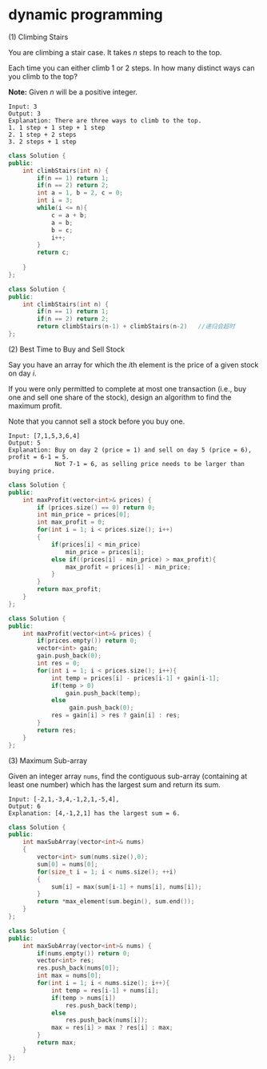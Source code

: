 # dynamic programming

(1) Climbing Stairs

You are climbing a stair case. It takes *n* steps to reach to the top.

Each time you can either climb 1 or 2 steps. In how many distinct ways can you climb to the top?

**Note:** Given *n* will be a positive integer.

```
Input: 3
Output: 3
Explanation: There are three ways to climb to the top.
1. 1 step + 1 step + 1 step
2. 1 step + 2 steps
3. 2 steps + 1 step
```

```C++
class Solution {
public:
    int climbStairs(int n) {
        if(n == 1) return 1;
        if(n == 2) return 2;
        int a = 1, b = 2, c = 0;
        int i = 3;
        while(i <= n){
            c = a + b;
            a = b;
            b = c;
            i++;
        }
        return c;
        
    }
};
```

```C++
class Solution {
public:
    int climbStairs(int n) {
        if(n == 1) return 1;
        if(n == 2) return 2;
        return climbStairs(n-1) + climbStairs(n-2)   //递归会超时
};
```

(2) Best Time to Buy and Sell Stock

Say you have an array for which the *i*th element is the price of a given stock on day *i*.

If you were only permitted to complete at most one transaction (i.e., buy one and sell one share of the stock), design an algorithm to find the maximum profit.

Note that you cannot sell a stock before you buy one.

```
Input: [7,1,5,3,6,4]
Output: 5
Explanation: Buy on day 2 (price = 1) and sell on day 5 (price = 6), profit = 6-1 = 5.
             Not 7-1 = 6, as selling price needs to be larger than buying price.
```

```C++
class Solution {
public:
    int maxProfit(vector<int>& prices) {
        if (prices.size() == 0) return 0;
        int min_price = prices[0];
        int max_profit = 0;
        for(int i = 1; i < prices.size(); i++)
        {
            if(prices[i] < min_price)
                min_price = prices[i];
            else if((prices[i] - min_price) > max_profit){
                max_profit = prices[i] - min_price;
            }
        }
        return max_profit;
    }
};
```

```C++
class Solution {
public:
    int maxProfit(vector<int>& prices) {
        if(prices.empty()) return 0;
        vector<int> gain;
        gain.push_back(0);
        int res = 0;
        for(int i = 1; i < prices.size(); i++){
            int temp = prices[i] - prices[i-1] + gain[i-1];
            if(temp > 0)
                gain.push_back(temp);
            else
                 gain.push_back(0);
            res = gain[i] > res ? gain[i] : res;
        }
        return res;
    }
};
```

(3) Maximum Sub-array

Given an integer array `nums`, find the contiguous sub-array (containing at least one number) which has the largest sum and return its sum.

```
Input: [-2,1,-3,4,-1,2,1,-5,4],
Output: 6
Explanation: [4,-1,2,1] has the largest sum = 6.
```

```C++
class Solution {
public:
    int maxSubArray(vector<int>& nums) 
    {
        vector<int> sum(nums.size(),0);
        sum[0] = nums[0];
        for(size_t i = 1; i < nums.size(); ++i)
        {
            sum[i] = max(sum[i-1] + nums[i], nums[i]);
        }
        return *max_element(sum.begin(), sum.end());
    }
};
```

```C++
class Solution {
public:
    int maxSubArray(vector<int>& nums) {
        if(nums.empty()) return 0;
        vector<int> res;
        res.push_back(nums[0]);
        int max = nums[0];
        for(int i = 1; i < nums.size(); i++){
            int temp = res[i-1] + nums[i];
            if(temp > nums[i])
                res.push_back(temp);
            else
                res.push_back(nums[i]);
            max = res[i] > max ? res[i] : max;
        }
        return max;
    }
};
```

